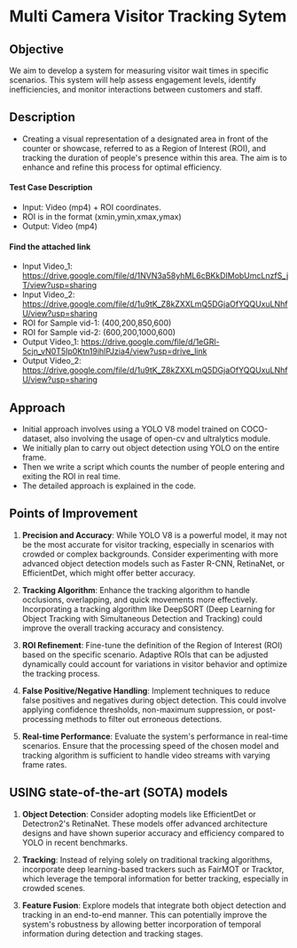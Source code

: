 # Multi Camera Visitor Tracking Sytem

## Objective

We aim to develop a system for measuring visitor wait times in specific scenarios. This system will help assess engagement levels, identify inefficiencies, and monitor interactions between customers and staff.

## Description

- Creating a visual representation of a designated area in front of the counter or showcase, referred to as a Region of Interest (ROI), and tracking the duration of people's presence within this area. The aim is to enhance and refine this process for optimal efficiency.

#### Test Case Description

- Input: Video (mp4) + ROI coordinates.
- ROI is in the format (xmin,ymin,xmax,ymax)
- Output: Video (mp4)

#### Find the attached link 

- Input Video_1: <https://drive.google.com/file/d/1NVN3a58yhML6cBKkDIMobUmcLnzfS_jT/view?usp=sharing>
- Input Video_2: <https://drive.google.com/file/d/1u9tK_Z8kZXXLmQ5DGjaOfYQQUxuLNhfU/view?usp=sharing>
- ROI for Sample vid-1: (400,200,850,600)
- ROI for Sample vid-2: (600,200,1000,600)
- Output Video_1: <https://drive.google.com/file/d/1eGRl-5cjn_vN0T5Ip0Ktn19ihlPJzia4/view?usp=drive_link>
- Output Video_2: <https://drive.google.com/file/d/1u9tK_Z8kZXXLmQ5DGjaOfYQQUxuLNhfU/view?usp=sharing>
  
## Approach

- Initial approach involves using a YOLO V8 model trained on COCO-dataset, also involving the usage of open-cv and ultralytics module.
- We initially plan to carry out object detection using YOLO on the entire frame.
- Then we write a script which counts the number of people entering and exiting the ROI in real time.
- The detailed approach is explained in the code.
   

## Points of Improvement

1. **Precision and Accuracy**: While YOLO V8 is a powerful model, it may not be the most accurate for visitor tracking, especially in scenarios with crowded or complex backgrounds. Consider experimenting with more advanced object detection models such as Faster R-CNN, RetinaNet, or EfficientDet, which might offer better accuracy.

2. **Tracking Algorithm**: Enhance the tracking algorithm to handle occlusions, overlapping, and quick movements more effectively. Incorporating a tracking algorithm like DeepSORT (Deep Learning for Object Tracking with Simultaneous Detection and Tracking) could improve the overall tracking accuracy and consistency.

3. **ROI Refinement**: Fine-tune the definition of the Region of Interest (ROI) based on the specific scenario. Adaptive ROIs that can be adjusted dynamically could account for variations in visitor behavior and optimize the tracking process.

4. **False Positive/Negative Handling**: Implement techniques to reduce false positives and negatives during object detection. This could involve applying confidence thresholds, non-maximum suppression, or post-processing methods to filter out erroneous detections.

5. **Real-time Performance**: Evaluate the system's performance in real-time scenarios. Ensure that the processing speed of the chosen model and tracking algorithm is sufficient to handle video streams with varying frame rates.

## USING state-of-the-art (SOTA) models

1. **Object Detection**: Consider adopting models like EfficientDet or Detectron2's RetinaNet. These models offer advanced architecture designs and have shown superior accuracy and efficiency compared to YOLO in recent benchmarks.

2. **Tracking**: Instead of relying solely on traditional tracking algorithms, incorporate deep learning-based trackers such as FairMOT or Tracktor, which leverage the temporal information for better tracking, especially in crowded scenes.

3. **Feature Fusion**: Explore models that integrate both object detection and tracking in an end-to-end manner. This can potentially improve the system's robustness by allowing better incorporation of temporal information during detection and tracking stages.

